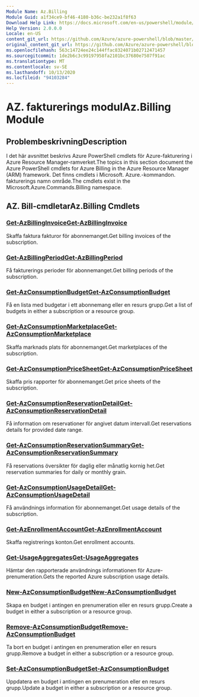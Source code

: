 ```yaml
---
Module Name: Az.Billing
Module Guid: a1f34ce9-bf46-4180-b36c-be232a1f8f63
Download Help Link: https://docs.microsoft.com/en-us/powershell/module/az.billing
Help Version: 2.0.0.0
Locale: en-US
content_git_url: https://github.com/Azure/azure-powershell/blob/master/src/Billing/Billing/help/Az.Billing.md
original_content_git_url: https://github.com/Azure/azure-powershell/blob/master/src/Billing/Billing/help/Az.Billing.md
ms.openlocfilehash: 563c14724ee24c144ffac8324071b02712471457
ms.sourcegitcommit: 1de2b6c3c99197958fa2101bc37680e7507f91ac
ms.translationtype: MT
ms.contentlocale: sv-SE
ms.lasthandoff: 10/13/2020
ms.locfileid: "94103284"
---
```

# <span data-ttu-id="0a02d-101">AZ. fakturerings modul</span><span class="sxs-lookup"><span data-stu-id="0a02d-101">Az.Billing Module</span></span>
## <span data-ttu-id="0a02d-102">Problembeskrivning</span><span class="sxs-lookup"><span data-stu-id="0a02d-102">Description</span></span>
<span data-ttu-id="0a02d-103">I det här avsnittet beskrivs Azure PowerShell cmdlets för Azure-fakturering i Azure Resource Manager-ramverket.</span><span class="sxs-lookup"><span data-stu-id="0a02d-103">The topics in this section document the Azure PowerShell cmdlets for Azure Billing in the Azure Resource Manager (ARM) framework.</span></span> <span data-ttu-id="0a02d-104">Det finns cmdlets i Microsoft. Azure.-kommandon. fakturerings namn område.</span><span class="sxs-lookup"><span data-stu-id="0a02d-104">The cmdlets exist in the Microsoft.Azure.Commands.Billing namespace.</span></span>

## <span data-ttu-id="0a02d-105">AZ. Bill-cmdletar</span><span class="sxs-lookup"><span data-stu-id="0a02d-105">Az.Billing Cmdlets</span></span>
### [<span data-ttu-id="0a02d-106">Get-AzBillingInvoice</span><span class="sxs-lookup"><span data-stu-id="0a02d-106">Get-AzBillingInvoice</span></span>](Get-AzBillingInvoice.md)
<span data-ttu-id="0a02d-107">Skaffa faktura fakturor för abonnemanget.</span><span class="sxs-lookup"><span data-stu-id="0a02d-107">Get billing invoices of the subscription.</span></span>

### [<span data-ttu-id="0a02d-108">Get-AzBillingPeriod</span><span class="sxs-lookup"><span data-stu-id="0a02d-108">Get-AzBillingPeriod</span></span>](Get-AzBillingPeriod.md)
<span data-ttu-id="0a02d-109">Få fakturerings perioder för abonnemanget.</span><span class="sxs-lookup"><span data-stu-id="0a02d-109">Get billing periods of the subscription.</span></span>

### [<span data-ttu-id="0a02d-110">Get-AzConsumptionBudget</span><span class="sxs-lookup"><span data-stu-id="0a02d-110">Get-AzConsumptionBudget</span></span>](Get-AzConsumptionBudget.md)
<span data-ttu-id="0a02d-111">Få en lista med budgetar i ett abonnemang eller en resurs grupp.</span><span class="sxs-lookup"><span data-stu-id="0a02d-111">Get a list of budgets in either a subscription or a resource group.</span></span>

### [<span data-ttu-id="0a02d-112">Get-AzConsumptionMarketplace</span><span class="sxs-lookup"><span data-stu-id="0a02d-112">Get-AzConsumptionMarketplace</span></span>](Get-AzConsumptionMarketplace.md)
<span data-ttu-id="0a02d-113">Skaffa marknads plats för abonnemanget.</span><span class="sxs-lookup"><span data-stu-id="0a02d-113">Get marketplaces of the subscription.</span></span>

### [<span data-ttu-id="0a02d-114">Get-AzConsumptionPriceSheet</span><span class="sxs-lookup"><span data-stu-id="0a02d-114">Get-AzConsumptionPriceSheet</span></span>](Get-AzConsumptionPriceSheet.md)
<span data-ttu-id="0a02d-115">Skaffa pris rapporter för abonnemanget.</span><span class="sxs-lookup"><span data-stu-id="0a02d-115">Get price sheets of the subscription.</span></span>

### [<span data-ttu-id="0a02d-116">Get-AzConsumptionReservationDetail</span><span class="sxs-lookup"><span data-stu-id="0a02d-116">Get-AzConsumptionReservationDetail</span></span>](Get-AzConsumptionReservationDetail.md)
<span data-ttu-id="0a02d-117">Få information om reservationer för angivet datum intervall.</span><span class="sxs-lookup"><span data-stu-id="0a02d-117">Get reservations details for provided date range.</span></span>

### [<span data-ttu-id="0a02d-118">Get-AzConsumptionReservationSummary</span><span class="sxs-lookup"><span data-stu-id="0a02d-118">Get-AzConsumptionReservationSummary</span></span>](Get-AzConsumptionReservationSummary.md)
<span data-ttu-id="0a02d-119">Få reservations översikter för daglig eller månatlig kornig het.</span><span class="sxs-lookup"><span data-stu-id="0a02d-119">Get reservation summaries for daily or monthly grain.</span></span>

### [<span data-ttu-id="0a02d-120">Get-AzConsumptionUsageDetail</span><span class="sxs-lookup"><span data-stu-id="0a02d-120">Get-AzConsumptionUsageDetail</span></span>](Get-AzConsumptionUsageDetail.md)
<span data-ttu-id="0a02d-121">Få användnings information för abonnemanget.</span><span class="sxs-lookup"><span data-stu-id="0a02d-121">Get usage details of the subscription.</span></span>

### [<span data-ttu-id="0a02d-122">Get-AzEnrollmentAccount</span><span class="sxs-lookup"><span data-stu-id="0a02d-122">Get-AzEnrollmentAccount</span></span>](Get-AzEnrollmentAccount.md)
<span data-ttu-id="0a02d-123">Skaffa registrerings konton.</span><span class="sxs-lookup"><span data-stu-id="0a02d-123">Get enrollment accounts.</span></span>

### [<span data-ttu-id="0a02d-124">Get-UsageAggregates</span><span class="sxs-lookup"><span data-stu-id="0a02d-124">Get-UsageAggregates</span></span>](Get-UsageAggregates.md)
<span data-ttu-id="0a02d-125">Hämtar den rapporterade användnings informationen för Azure-prenumeration.</span><span class="sxs-lookup"><span data-stu-id="0a02d-125">Gets the reported Azure subscription usage details.</span></span>

### [<span data-ttu-id="0a02d-126">New-AzConsumptionBudget</span><span class="sxs-lookup"><span data-stu-id="0a02d-126">New-AzConsumptionBudget</span></span>](New-AzConsumptionBudget.md)
<span data-ttu-id="0a02d-127">Skapa en budget i antingen en prenumeration eller en resurs grupp.</span><span class="sxs-lookup"><span data-stu-id="0a02d-127">Create a budget in either a subscription or a resource group.</span></span>

### [<span data-ttu-id="0a02d-128">Remove-AzConsumptionBudget</span><span class="sxs-lookup"><span data-stu-id="0a02d-128">Remove-AzConsumptionBudget</span></span>](Remove-AzConsumptionBudget.md)
<span data-ttu-id="0a02d-129">Ta bort en budget i antingen en prenumeration eller en resurs grupp.</span><span class="sxs-lookup"><span data-stu-id="0a02d-129">Remove a budget in either a subscription or a resource group.</span></span>

### [<span data-ttu-id="0a02d-130">Set-AzConsumptionBudget</span><span class="sxs-lookup"><span data-stu-id="0a02d-130">Set-AzConsumptionBudget</span></span>](Set-AzConsumptionBudget.md)
<span data-ttu-id="0a02d-131">Uppdatera en budget i antingen en prenumeration eller en resurs grupp.</span><span class="sxs-lookup"><span data-stu-id="0a02d-131">Update a budget in either a subscription or a resource group.</span></span>

